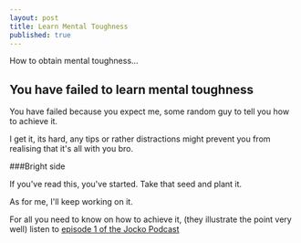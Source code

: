 ```yaml
---
layout: post
title: Learn Mental Toughness
published: true
---
```


How to obtain mental toughness...

## You have failed to learn mental toughness

You have failed because you expect me, some random guy to tell you how to achieve it.

I get it, its hard, any tips or rather distractions might prevent you from realising that it's all with you bro.

###Bright side

If you've read this, you've started. Take that seed and plant it.

As for me, I'll keep working on it. 

For all you need to know on how to achieve it, (they illustrate the point very well) listen to [episode 1 of the Jocko Podcast](http://jockopodcast2.com/2015/12/22/jocko-podcast-1-jocko-echo-discipline-ownership/)